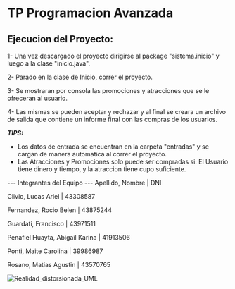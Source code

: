 # TP Programacion Avanzada

## Ejecucion del Proyecto:

1- Una vez descargado el proyecto dirigirse al package "sistema.inicio" y luego a la clase "inicio.java".

2- Parado en la clase de Inicio, correr el proyecto.

3- Se mostraran por consola las promociones y atracciones que se le ofreceran al usuario.

4- Las mismas se pueden aceptar y rechazar y al final se creara un archivo de salida que contiene un informe final con las compras de los usuarios.

_***TIPS:***_

- Los datos de entrada se encuentran en la carpeta "entradas" y se cargan de manera automatica al correr el proyecto.
- Las Atracciones y Promociones solo puede ser compradas si: El Usuario tiene dinero y tiempo, y la atraccion tiene cupo suficiente.

--- Integrantes del Equipo ---
Apellido, Nombre | DNI

Clivio, Lucas Ariel | 43308587

Fernandez, Rocio Belen | 43875244

Guardati, Francisco | 43971511

Penafiel Huayta, Abigail Karina | 41913506

Ponti, Maite Carolina | 39986987

Rosano, Matias Agustin | 43570765

![Realidad_distorsionada_UML](https://github.com/Ritomii/TP-Paradigmas.progra/assets/102634239/889b99f3-01db-4e6a-bd2d-def1cfebc3ac)
